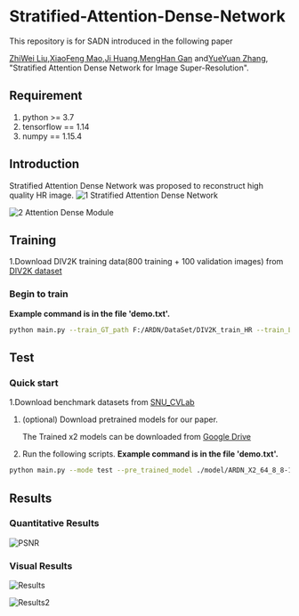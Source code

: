 # Stratified-Attention-Dense-Network
This repository is for SADN introduced in the following paper

[ZhiWei Liu](zwliu1982@hotmail.com),[XiaoFeng Mao](m1013272487@163.com),[Ji Huang](timesok@qq.com),[MengHan Gan](1241668480@qq.com) and[YueYuan Zhang](zyyaney1981@hotmail.com), "Stratified Attention Dense Network for Image Super-Resolution".

## Requirement
1. python >= 3.7
2. tensorflow == 1.14
3. numpy == 1.15.4


## Introduction
Stratified Attention Dense Network was proposed to reconstruct high quality HR image.
![1](https://user-images.githubusercontent.com/58931124/119915189-8f967780-bf94-11eb-814e-204c0a439982.png)
Stratified Attention Dense Network

![2](https://user-images.githubusercontent.com/58931124/119935301-de0a3d00-bfb9-11eb-99dc-a5480ad4c468.png)
Attention Dense Module

## Training
1.Download DIV2K training data(800 training + 100 validation images) from  [DIV2K dataset](https://data.vision.ee.ethz.ch/cvl/DIV2K/)

### Begin to train

**Example command is in the file 'demo.txt'.**
```bash
python main.py --train_GT_path F:/ARDN/DataSet/DIV2K_train_HR --train_LR_path F:/ARDN/DataSet/DIV2K_train_LR_bicubic/X2/ --test_GT_path F:/ARDN/DataSet/benchmark/Set5/HR/ --test_LR_path F:/ARDN/DataSet/benchmark/Set5/LR_bicubic/X2/ --test_with_train True --scale 2 --log_freq 1 --model_save_freq 10000 --max_step 10000 --n_ARDG 12 --n_ARDB 12 
```
## Test

### Quick start
1.Download benchmark datasets from [SNU_CVLab](https://cv.snu.ac.kr/research/EDSR/benchmark.tar)

1. (optional) Download pretrained models for our paper.

    The Trained x2 models can be downloaded from [Google Drive](https://drive.google.com/drive/folders/1PAsqKaOb3q2A5V_Izv7UuVJKJaHswwmw)
2. Run the following scripts.
**Example command is in the file 'demo.txt'.**
```bash
python main.py --mode test --pre_trained_model ./model/ARDN_X2_64_8_8-1000000 --test_GT_path F:/ARDN/DataSet/benchmark/Urban100/HR/ --test_LR_path F:/ARDN/DataSet/benchmark/Urban100/LR_bicubic/X2/ --scale 2 --save_test_result False --test_set Urban100+ --self_ensemble True --chop_forward True
```
## Results
### Quantitative Results
![PSNR](https://user-images.githubusercontent.com/58931124/119939082-e1a0c280-bfbf-11eb-9d3b-1948aa214a6b.png)

### Visual Results
![Results](https://user-images.githubusercontent.com/58931124/119939362-5247df00-bfc0-11eb-8117-7f69fb28e01d.png)

![Results2](https://user-images.githubusercontent.com/58931124/119939818-fb8ed500-bfc0-11eb-89d4-0fce21b66d62.png)


